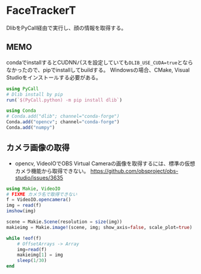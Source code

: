 # FaceTrackerT

DlibをPyCall経由で実行し、顔の情報を取得する。

## MEMO

condaでinstallするとCUDNNパスを設定していても`DLIB_USE_CUDA=true`とならなかったので、pipでinstallしてbuildする。
Windowsの場合、CMake, Visual Studioをインストールする必要がある。
```julia
using PyCall
# Dlib install by pip
run(`$(PyCall.python) -m pip install dlib`)
```

```julia
using Conda
# Conda.add("dlib"; channel="conda-forge")
Conda.add("opencv"; channel="conda-forge")
Conda.add("numpy")
```

## カメラ画像の取得

- opencv, VideoIOでOBS Virtual Cameraの画像を取得するには、標準の仮想カメラ機能から取得できない。
https://github.com/obsproject/obs-studio/issues/3635

```julia
using Makie, VideoIO
# FIXME カメラ名で取得できない
f = VideoIO.opencamera()
img = read(f)
imshow(img)

scene = Makie.Scene(resolution = size(img))
makieimg = Makie.image!(scene, img; show_axis=false, scale_plot=true)

while !eof(f)
    # OffsetArrays -> Array
    img=read(f)
    makieimg[1] = img
    sleep(1/30)
end
```
